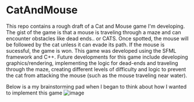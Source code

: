 # CatAndMouse

This repo contains a rough draft of a Cat and Mouse game I'm developing. The gist of the game is that a mouse is traveling through a maze and can encounter obstacles like dead ends.. or CATS. Once spotted, the mouse will be followed by the cat unless it can evade its path. If the mouse is sucessful, the game is won. This game was developed using the SFML framework and C++. Future developments for this game include developing graphics/rendering, implementing the logic for dead-ends and traveling through the maze, creating different levels of difficulty and logic to prevent the cat from attacking the mouse (such as the mouse traveling near water). 

Below is a my brainstorming pad when I began to think about how I wanted to implement this game
![image](https://github.com/lrn-w/CatAndMouse/assets/111025905/18ece4d6-5f16-428f-adf5-083199d9b402)
